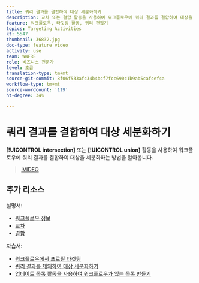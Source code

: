 ```yaml
---
title: 쿼리 결과를 결합하여 대상 세분화하기
description: 교차 또는 결합 활동을 사용하여 워크플로우에 쿼리 결과를 결합하여 대상을 세분화하는 방법을 알아봅니다.
feature: 워크플로우, 타깃팅 활동, 쿼리 편집기
topics: Targeting Activities
kt: 5547
thumbnail: 36832.jpg
doc-type: feature video
activity: use
team: WWFRE
role: 비즈니스 전문가
level: 초급
translation-type: tm+mt
source-git-commit: 8f06f533afc34b4bcf7fcc690c1b9ab5cafcef4a
workflow-type: tm+mt
source-wordcount: '119'
ht-degree: 34%

---
```



# 쿼리 결과를 결합하여 대상 세분화하기

**[!UICONTROL intersection]** 또는 **[!UICONTROL union]** 활동을 사용하여 워크플로우에 쿼리 결과를 결합하여 대상을 세분화하는 방법을 알아봅니다.

>[!VIDEO](https://video.tv.adobe.com/v/36832?quality=12)

## 추가 리소스

설명서:

* [워크플로우 정보](https://docs.adobe.com/content/help/en/campaign-classic/using/automating-with-workflows/introduction/about-workflows.html)
* [교차](https://docs.adobe.com/content/help/en/campaign-classic/using/automating-with-workflows/targeting-activities/intersection.html)
* [결합](https://docs.adobe.com/content/help/en/campaign-classic/using/automating-with-workflows/targeting-activities/union.html)

자습서:

* [워크플로우에서 프로필 타겟팅](/help/getting-started/targeting-profiles-in-a-workflow.md)
* [쿼리 결과를 제외하여 대상 세분화하기](/help/automating-with-workflows/refining-targets-by-excluding-query-results.md)
* [업데이트 목록 활동을 사용하여 워크플로우가 있는 목록 만들기](/help/automating-with-workflows/using-the-update-list-activity.md)
